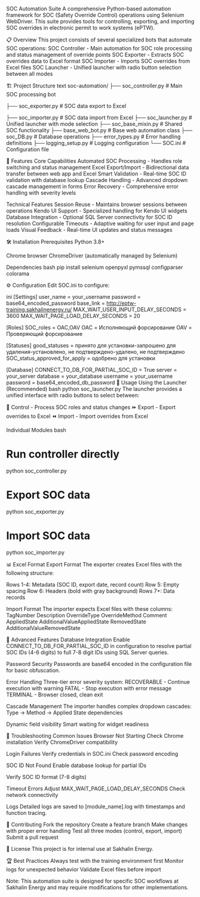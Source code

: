 SOC Automation Suite
A comprehensive Python-based automation framework for SOC (Safety Override Control) operations using Selenium WebDriver. 
This suite provides tools for controlling, exporting, and importing SOC overrides in electronic permit to work systems (ePTW).

📋 Overview
This project consists of several specialized bots that automate SOC operations:
SOC Controller - Main automation for SOC role processing and status management of override points
SOC Exporter - Extracts SOC overrides data to Excel format
SOC Importer - Imports SOC overrides from Excel files
SOC Launcher - Unified launcher with radio button selection between all modes

🏗️ Project Structure
text
soc-automation/
├── soc_controller.py      # Main SOC processing bot

├── soc_exporter.py        # SOC data export to Excel

├── soc_importer.py        # SOC data import from Excel
├── soc_launcher.py        # Unified launcher with mode selection
├── soc_base_mixin.py      # Shared SOC functionality
├── base_web_bot.py        # Base web automation class
├── soc_DB.py             # Database operations
├── error_types.py         # Error handling definitions
├── logging_setup.py       # Logging configuration
└── SOC.ini               # Configuration file

🚀 Features
Core Capabilities
Automated SOC Processing - Handles role switching and status management
Excel Export/Import - Bidirectional data transfer between web app and Excel
Smart Validation - Real-time SOC ID validation with database lookup
Cascade Handling - Advanced dropdown cascade management in forms
Error Recovery - Comprehensive error handling with severity levels

Technical Features
Session Reuse - Maintains browser sessions between operations
Kendo UI Support - Specialized handling for Kendo UI widgets
Database Integration - Optional SQL Server connectivity for SOC ID resolution
Configurable Timeouts - Adaptive waiting for user input and page loads
Visual Feedback - Real-time UI updates and status messages

🛠️ Installation
Prerequisites
Python 3.8+

Chrome browser
ChromeDriver (automatically managed by Selenium)

Dependencies
bash
pip install selenium openpyxl pymssql configparser colorama

⚙️ Configuration
Edit SOC.ini to configure:

ini
[Settings]
user_name = your_username
password = base64_encoded_password
base_link = http://eptw-training.sakhalinenergy.ru/
MAX_WAIT_USER_INPUT_DELAY_SECONDS = 3600
MAX_WAIT_PAGE_LOAD_DELAY_SECONDS = 20

[Roles]
SOC_roles = OAC,OAV
OAC = Исполняющий форсирование
OAV = Проверяющий форсирование

[Statuses]
good_statuses = принято для установки-запрошено для удаления-установлено, не подтверждено-удалено, не подтверждено
SOC_status_approved_for_apply = одобрено для установки

[Database]
CONNECT_TO_DB_FOR_PARTIAL_SOC_ID = True
server = your_server
database = your_database
username = your_username
password = base64_encoded_db_password
🎯 Usage
Using the Launcher (Recommended)
bash
python soc_launcher.py
The launcher provides a unified interface with radio buttons to select between:

🚀 Control - Process SOC roles and status changes
⏩ Export - Export overrides to Excel
⏪ Import - Import overrides from Excel

Individual Modules
bash
# Run controller directly
python soc_controller.py

# Export SOC data
python soc_exporter.py

# Import SOC data  
python soc_importer.py

📊 Excel Format
Export Format
The exporter creates Excel files with the following structure:

Rows 1-4: Metadata (SOC ID, export date, record count)
Row 5: Empty spacing
Row 6: Headers (bold with gray background)
Rows 7+: Data records

Import Format
The importer expects Excel files with these columns:
TagNumber
Description
OverrideType
OverrideMethod
Comment
AppliedState
AdditionalValueAppliedState
RemovedState
AdditionalValueRemovedState

🔧 Advanced Features
Database Integration
Enable CONNECT_TO_DB_FOR_PARTIAL_SOC_ID in configuration to resolve partial SOC IDs (4-6 digits) to full 7-8 digit IDs using SQL Server queries.

Password Security
Passwords are base64 encoded in the configuration file for basic obfuscation.

Error Handling
Three-tier error severity system:
RECOVERABLE - Continue execution with warning
FATAL - Stop execution with error message
TERMINAL - Browser closed, clean exit

Cascade Management
The importer handles complex dropdown cascades:
Type → Method → Applied State dependencies

Dynamic field visibility
Smart waiting for widget readiness

🐛 Troubleshooting
Common Issues
Browser Not Starting
Check Chrome installation
Verify ChromeDriver compatibility

Login Failures
Verify credentials in SOC.ini
Check password encoding

SOC ID Not Found
Enable database lookup for partial IDs

Verify SOC ID format (7-8 digits)

Timeout Errors
Adjust MAX_WAIT_PAGE_LOAD_DELAY_SECONDS
Check network connectivity

Logs
Detailed logs are saved to [module_name].log with timestamps and function tracing.

🤝 Contributing
Fork the repository
Create a feature branch
Make changes with proper error handling
Test all three modes (control, export, import)
Submit a pull request

📄 License
This project is for internal use at Sakhalin Energy.

🏆 Best Practices
Always test with the training environment first
Monitor logs for unexpected behavior
Validate Excel files before import

Note: This automation suite is designed for specific SOC workflows at Sakhalin Energy and may require modifications for other implementations.
